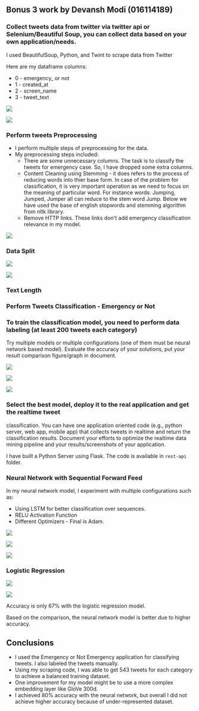 ## Bonus 3 work by Devansh Modi (016114189)

### Collect tweets data from twitter via twitter api or Selenium/Beautiful Soup, you can collect data based on your own application/needs.

I used BeautifulSoup, Python, and Twint to scrape data from Twitter 

Here are my dataframe columns:

- 0 -  emergency_ or not				
- 1 - created_at
- 2 - screen_name
- 3 - tweet_text

<p><img src="./images/scraping.png"> </p>

<p><img src="./images/scraping2.png"> </p>

### Perform tweets Preprocessing

- I perform multiple steps of preprocessing for the data.
- My preprocessing steps included:
  - There are some unnecessary columns. The task is to classify the tweets for emergency case. 
    So, I have dropped some extra columns.
  - Content Cleaning using Stemming - it does refers to the process of reducing words 
    into thier base form. In case of the problem for classification, it is very important 
    operation as we need to focus on the meaning of particular word. For instance words: Jumping, 
    Jumped, Jumper all can reduce to the stem word Jump. Below we have used the base of english 
    stopwords and stemming algorithm from nltk library.
  - Remove HTTP links. These links don't add emergency classification relevance in my model.

<p><img src="./images/drop.png"> </p>

### Data Split

<p><img src="./images/imbalance.png"> </p>

<p><img src="./images/balance.png"> </p>

### Text Length


### Perform Tweets Classification - Emergency or Not

### To train the classification model, you need to perform data labeling (at least 200 tweets each category)
Try multiple models or multiple configurations (one of them must be neural network based model). Evaluate the accuracy of your solutions, put your result comparison figure/graph in document.

<p><img src="./images/review.png"> </p>

<p><img src="./images/df.png"> </p>

<p><img src="./images/emergency.png"> </p>


### Select the best model, deploy it to the real application and get the realtime tweet 
classification. You can have one application oriented code (e.g., python server, web app, mobile app) that collects tweets in realtime and return the classification results. Document your efforts to optimize the realtime data mining pipeline and your results/screenshots of your application.

I have built a Python Server using Flask. The code is available in `rest-api` folder.

### Neural Network with Sequential Forward Feed

In my neural network model, I experiment with multiple configurations such as:

- Using LSTM for better classification over sequences.
- RELU Activation Function
- Different Optimizers - Final is Adam.

<p><img src="./images/model.png"> </p>

<p><img src="./images/pythonserver.png"> </p>

<p><img src="./images/servertf.png"> </p>

### Logistic Regression

<p><img src="./images/regression.png"> </p>

<p><img src="./images/confusion.png"> </p>

Accuracy is only 67% with the logistic regression model. 

Based on the comparison, the neural network model is better due to higher accuracy.

## Conclusions

- I used the Emergency or Not Emergency application for classifying tweets. I also labeled the tweets manually.
- Using my scraping code, I was able to get 543 tweets for each category to achieve a balanced training dataset.
- One improvement for my model might be to use a more complex embedding layer like GloVe 300d.
- I achieved 80% accuracy with the neural network, but overall I did not achieve higher accuracy 
  because of under-represented dataset.
